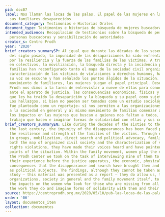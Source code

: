 ```yaml
---
pid: doc07
label: Nos llaman las locas de las palas. El papel de las mujeres en la búsqueda de
  sus familiares desaparecidos
document_category: Testimonios e Historias Orales
document_type: Testimonios e historias de búsqueda de mujeres buscadoras
intended_audience: Recopilación de testimonios sobre la búsqueda de personas para
  personas buscadoras y sensibilización de autoridades
creator_s: Centro Prodh
year: '2020'
brief_creators_summarySP: Al igual que durante las décadas de los sesenta a los ochenta
  del siglo pasado, la impunidad de las desapariciones ha sido enfrentada primordialmente
  por la resiliencia y la fuerza de las familias de las víctimas. A través de la organización
  en colectivos, la movilización, la búsqueda directa y la incidencia política, las
  familias han reconfigurado tanto el mapa de la sociedad civil organizada como la
  caracterización de las víctimas de violaciones a derechos humanos, han logrado que
  su voz se escuche y han señalado los puntos álgidos de la situación. Dentro del
  movimiento de familiares, las mujeres juegan el papel principal. Desde el Centro
  Prodh nos dimos a la tarea de entrevistar a nueve de ellas para conocer su experiencia
  ante el aparato de justicia, las consecuencias económicas, físicas y sicológicas
  que les ha traído la desaparición y la búsqueda y su papel como sujetas políticas.
  Los hallazgos, si bien no pueden ser tomados como un estudio sociológico –este material
  fue planteado como un reportaje– sí nos permiten a las organizaciones acompañantes,
  a la sociedad en general y al mismo movimiento de familias comenzar a dimensionar
  los impactos en las mujeres que buscan a quienes nos faltan a todos, apreciar el
  trabajo que hacen e imaginar formas de solidaridad con ellas y sus colectivos.
brief_creators_summaryEN: Like during the decades of the sixties to the eighties of
  the last century, the impunity of the disappearances has been faced primarily by
  the resilience and strength of the families of the victims. Through organization
  in groups, mobilization, direct search and political advocacy, families have reconfigured
  both the map of organized civil society and the characterization of victims of human
  rights violations, they have made their voices heard and have pointed out the critical
  points of the situation. Within the family movement, women play the main role. From
  the Prodh Center we took on the task of interviewing nine of them to learn about
  their experience before the justice apparatus, the economic, physical and psychological
  consequences that the disappearance and search have brought them and their role
  as political subjects. The findings, although they cannot be taken as a sociological
  study – this material was presented as a report – they do allow us, the accompanying
  organizations, society in general and the family movement itself, to begin to measure
  the impacts on the women who look for those who are missing from all of us, appreciate
  the work they do and imagine forms of solidarity with them and their groups.
source: https://centroprodh.org.mx/2020/05/10/pub-las-locas-de-las-palas/
order: '06'
layout: documentos_item
collection: documentos
---
```

